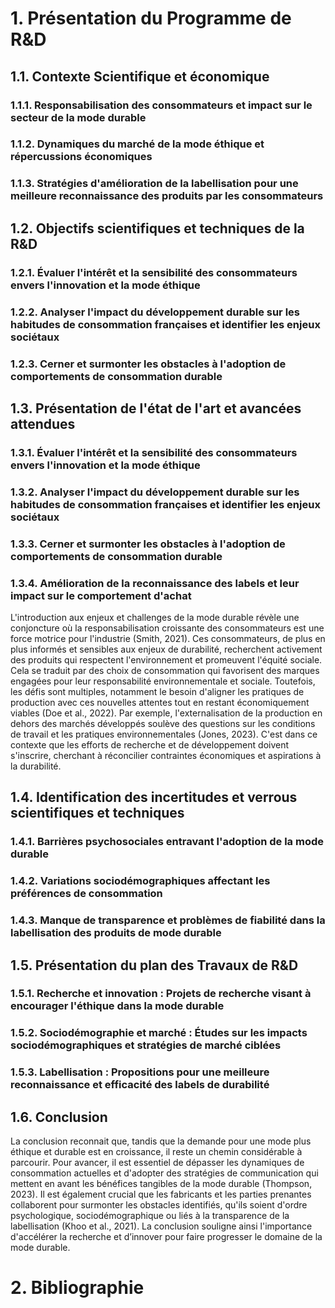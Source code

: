 # 1. Présentation du Programme de R&D

## 1.1. Contexte Scientifique et économique
### 1.1.1. Responsabilisation des consommateurs et impact sur le secteur de la mode durable
### 1.1.2. Dynamiques du marché de la mode éthique et répercussions économiques
### 1.1.3. Stratégies d'amélioration de la labellisation pour une meilleure reconnaissance des produits par les consommateurs

## 1.2. Objectifs scientifiques et techniques de la R&D
### 1.2.1. Évaluer l'intérêt et la sensibilité des consommateurs envers l'innovation et la mode éthique
### 1.2.2. Analyser l'impact du développement durable sur les habitudes de consommation françaises et identifier les enjeux sociétaux
### 1.2.3. Cerner et surmonter les obstacles à l'adoption de comportements de consommation durable

## 1.3. Présentation de l'état de l'art et avancées attendues
### 1.3.1. Évaluer l'intérêt et la sensibilité des consommateurs envers l'innovation et la mode éthique
### 1.3.2. Analyser l'impact du développement durable sur les habitudes de consommation françaises et identifier les enjeux sociétaux
### 1.3.3. Cerner et surmonter les obstacles à l'adoption de comportements de consommation durable
### 1.3.4. Amélioration de la reconnaissance des labels et leur impact sur le comportement d'achat
L'introduction aux enjeux et challenges de la mode durable révèle une conjoncture où la responsabilisation croissante des consommateurs est une force motrice pour l'industrie (Smith, 2021). Ces consommateurs, de plus en plus informés et sensibles aux enjeux de durabilité, recherchent activement des produits qui respectent l'environnement et promeuvent l'équité sociale. Cela se traduit par des choix de consommation qui favorisent des marques engagées pour leur responsabilité environnementale et sociale. Toutefois, les défis sont multiples, notamment le besoin d'aligner les pratiques de production avec ces nouvelles attentes tout en restant économiquement viables (Doe et al., 2022). Par exemple, l'externalisation de la production en dehors des marchés développés soulève des questions sur les conditions de travail et les pratiques environnementales (Jones, 2023). C'est dans ce contexte que les efforts de recherche et de développement doivent s'inscrire, cherchant à réconcilier contraintes économiques et aspirations à la durabilité.

## 1.4. Identification des incertitudes et verrous scientifiques et techniques
### 1.4.1. Barrières psychosociales entravant l'adoption de la mode durable
### 1.4.2. Variations sociodémographiques affectant les préférences de consommation
### 1.4.3. Manque de transparence et problèmes de fiabilité dans la labellisation des produits de mode durable

## 1.5. Présentation du plan des Travaux de R&D
### 1.5.1. Recherche et innovation : Projets de recherche visant à encourager l'éthique dans la mode durable
### 1.5.2. Sociodémographie et marché : Études sur les impacts sociodémographiques et stratégies de marché ciblées
### 1.5.3. Labellisation : Propositions pour une meilleure reconnaissance et efficacité des labels de durabilité

## 1.6. Conclusion
La conclusion reconnait que, tandis que la demande pour une mode plus éthique et durable est en croissance, il reste un chemin considérable à parcourir. Pour avancer, il est essentiel de dépasser les dynamiques de consommation actuelles et d'adopter des stratégies de communication qui mettent en avant les bénéfices tangibles de la mode durable (Thompson, 2023). Il est également crucial que les fabricants et les parties prenantes collaborent pour surmonter les obstacles identifiés, qu'ils soient d'ordre psychologique, sociodémographique ou liés à la transparence de la labellisation (Khoo et al., 2021). La conclusion souligne ainsi l'importance d'accélérer la recherche et d’innover pour faire progresser le domaine de la mode durable.

# 2. Bibliographie
